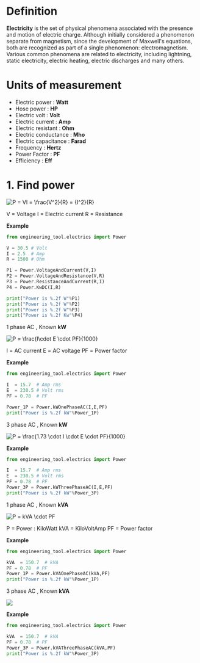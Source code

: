 # Definition
**Electricity** is the set of physical phenomena associated with the presence and motion of electric charge. Although initially considered a phenomenon separate from magnetism, since the development of Maxwell's equations, both are recognized as part of a single phenomenon: electromagnetism. Various common phenomena are related to electricity, including lightning, static electricity, electric heating, electric discharges and many others.

# Units of measurement

- Electric power :  **Watt**
- Hose power : **HP**
- Electric volt : **Volt**
- Electric current : **Amp**
- Electric resistant : **Ohm**
- Electric conductance : **Mho**
- Electric capacitance : **Farad**
- Frequency : **Hertz**
- Power Factor : **PF**
- Efficiency : **Eff**

# 1. Find power

![P = VI = \frac{V^2}{R} = {I^2}{R} ](https://latex.codecogs.com/svg.latex?P%20=%20VI%20=%20\frac{V^2}{R}%20=%20{I^2}{R})

V = Voltage
I  = Electric current 
R = Resistance

**Example**

```python
from engineering_tool.electrics import Power

V = 30.5 # Volt
I = 2.5  # Amp
R = 1500 # Ohm

P1 = Power.VoltageAndCurrent(V,I)
P2 = Power.VoltageAndResistance(V,R)
P3 = Power.ResistanceAndCurrent(R,I)
P4 = Power.KwDC(I,R)

print("Power is %.2f W"%P1)
print("Power is %.2f W"%P2)
print("Power is %.2f W"%P3)
print("Power is %.2f Kw"%P4)
```

1 phase AC , Known **kW**

![P = \frac{I\cdot E \cdot PF}{1000}](https://latex.codecogs.com/svg.latex?P%20=%20\frac{I\cdot%20E%20\cdot%20PF}{1000})

I  = AC current
E = AC voltage
PF = Power factor

**Example**
```python
from engineering_tool.electrics import Power

I  = 15.7  # Amp rms
E  = 230.5 # Volt rms
PF = 0.78  # PF 

Power_1P = Power.kWOnePhaseAC(I,E,PF)
print("Power is %.2f kW"%Power_1P)
```

3 phase AC , Known **kW**

![P = \frac{1.73 \cdot I \cdot E \cdot PF}{1000}](https://latex.codecogs.com/svg.latex?P%20=%20\frac{1.73%20\cdot%20I%20\cdot%20E%20\cdot%20PF}{1000})

**Example**
```python
from engineering_tool.electrics import Power

I  = 15.7  # Amp rms
E  = 230.5 # Volt rms
PF = 0.78  # PF 
Power_3P = Power.kWThreePhaseAC(I,E,PF)
print("Power is %.2f kW"%Power_3P)
```

1 phase AC , Known **kVA**

![P = kVA \cdot PF](https://latex.codecogs.com/svg.latex?P%20=%20kVA%20\cdot%20PF)

P  = Power : KiloWatt
kVA = KiloVoltAmp
PF = Power factor

**Example**
```python
from engineering_tool.electrics import Power

kVA  = 150.7  # kVA
PF = 0.78  # PF 
Power_1P = Power.kVAOnePhaseAC(kVA,PF)
print("Power is %.2f kW"%Power_1P)
```

3 phase AC , Known **kVA**

![](https://latex.codecogs.com/svg.latex?P%20=%20kVA%20\cdot%20PF\cdot{1.73})

**Example**
```python
from engineering_tool.electrics import Power

kVA  = 150.7  # kVA
PF = 0.78  # PF 
Power_3P = Power.kVAThreePhaseAC(kVA,PF)
print("Power is %.2f kW"%Power_3P)
```

